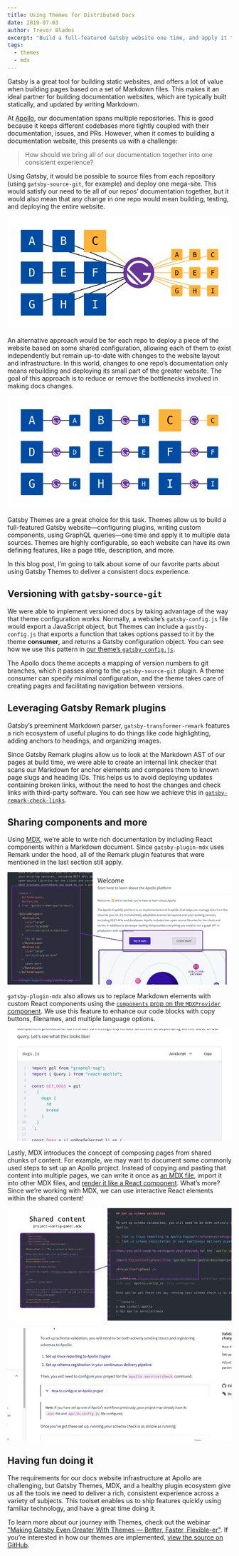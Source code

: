 ```yaml
---
title: Using Themes for Distributed Docs
date: 2019-07-03
author: Trevor Blades
excerpt: "Build a full-featured Gatsby website one time, and apply it to multiple data sources."
tags:
  - themes
  - mdx
---
```


Gatsby is a great tool for building static websites, and offers a lot of value when building pages based on a set of Markdown files. This makes it an ideal partner for building documentation websites, which are typically built statically, and updated by writing Markdown.

At [Apollo](https://www.apollographql.com), our documentation spans multiple repositories. This is good because it keeps different codebases more tightly coupled with their documentation, issues, and PRs. However, when it comes to building a documentation website, this presents us with a challenge:

> How should we bring all of our documentation together into one consistent experience?

Using Gatsby, it would be possible to source files from each repository (using `gatsby-source-git`, for example) and deploy one mega-site. This would satisfy our need to tie all of our repos’ documentation together, but it would also mean that any change in one repo would mean building, testing, and deploying the entire website.

![Many sources going through one website](./images/many-to-one.png)

An alternative approach would be for each repo to deploy a piece of the website based on some shared configuration, allowing each of them to exist independently but remain up-to-date with changes to the website layout and infrastructure. In this world, changes to one repo’s documentation only means rebuilding and deploying its small part of the greater website. The goal of this approach is to reduce or remove the bottlenecks involved in making docs changes.

![Each source has its own website](./images/one-to-one.png)

Gatsby Themes are a great choice for this task. Themes allow us to build a full-featured Gatsby website—configuring plugins, writing custom components, using GraphQL queries—one time and apply it to multiple data sources. Themes are highly configurable, so each website can have its own defining features, like a page title, description, and more.

In this blog post, I’m going to talk about some of our favorite parts about using Gatsby Themes to deliver a consistent docs experience.

## Versioning with `gatsby-source-git`

We were able to implement versioned docs by taking advantage of the way that theme configuration works. Normally, a website’s `gatsby-config.js` file would export a JavaScript object, but Themes can include a `gastby-config.js` that exports a function that takes options passed to it by the theme **consumer**, and returns a Gatsby configuration object. You can see how we use this pattern in [our theme’s `gatsby-config.js`](https://github.com/apollographql/gatsby-theme-apollo/blob/master/packages/gatsby-theme-apollo-docs/gatsby-config.js).

The Apollo docs theme accepts a mapping of version numbers to git branches, which it passes along to the `gatsby-source-git` plugin. A theme consumer can specify minimal configuration, and the theme takes care of creating pages and facilitating navigation between versions.

## Leveraging Gatsby Remark plugins

Gatsby’s preeminent Markdown parser, `gatsby-transformer-remark` features a rich ecosystem of useful plugins to do things like code highlighting, adding anchors to headings, and organizing images.

Since Gatsby Remark plugins allow us to look at the Markdown AST of our pages at build time, we were able to create an internal link checker that scans our Markdown for anchor elements and compares them to known page slugs and heading IDs. This helps us to avoid deploying updates containing broken links, without the need to host the changes and check links with third-party software. You can see how we achieve this in [`gatsby-remark-check-links`](https://github.com/trevorblades/gatsby-remark-check-links).

## Sharing components and more

Using [MDX](/docs/mdx/), we’re able to write rich documentation by including React components within a Markdown document. Since `gatsby-plugin-mdx` uses Remark under the hood, all of the Remark plugin features that were mentioned in the last section still apply.

![Rendering components in MDX](./images/mdx-components.png)

`gatsby-plugin-mdx` also allows us to replace Markdown elements with custom React components using the [`components` prop on the `MDXProvider` component](https://gatsby-mdx.netlify.com/api-reference/mdx-provider). We use this feature to enhance our code blocks with copy buttons, filenames, and multiple language options.

![Enhanced code blocks](./images/code-blocks.gif)

Lastly, MDX introduces the concept of composing pages from shared chunks of content. For example, we may want to document some commonly used steps to set up an Apollo project. Instead of copying and pasting that content into multiple pages, we can write it once as [an MDX file](https://github.com/apollographql/gatsby-theme-apollo/blob/master/packages/gatsby-theme-apollo-docs/mdx/project-config-panel.mdx), import it into other MDX files, and [render it like a React component](https://www.apollographql.com/docs/platform/schema-validation/#set-up-schema-validation). What’s more? Since we’re working with MDX, we can use interactive React elements within the shared content!

![Creating shared content in MDX](./images/shared-content.png)

![An expandable panel in use](./images/project-panel.gif)

## Having fun doing it

The requirements for our docs website infrastructure at Apollo are challenging, but Gatsby Themes, MDX, and a healthy plugin ecosystem give us all the tools we need to deliver a rich, consistent experience across a variety of subjects. This toolset enables us to ship features quickly using familiar technology, and have a great time doing it.

To learn more about our journey with Themes, check out the webinar ["Making Gatsby Even Greater With Themes — Better, Faster, Flexible-er"](https://www.gatsbyjs.com/gatsby-themes/). If you’re interested in how our themes are implemented, [view the source on GitHub](https://github.com/apollographql/gatsby-theme-apollo/tree/master/packages/gatsby-theme-apollo-docs).
